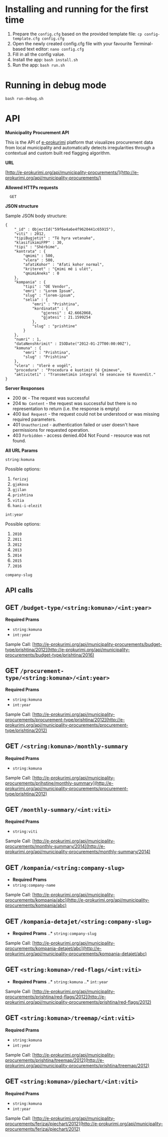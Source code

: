 # Installing and running for the first time
1. Prepare the `config.cfg` based on the provided template file: `cp config-template.cfg config.cfg`
2. Open the newly created config.cfg file with your favourite Terminal-based text editor: `nano config.cfg`
3. Fill in all the config value.
4. Install the app: `bash install.sh`
6. Run the app: `bash run.sh`

# Running in debug mode
`bash run-debug.sh`



# API
**Municipality Procurement API**

This is the API of [e-prokurimi](e-prokurimi.org) platform that visualizes procurement data from local municipality and automatically detects irregularities through a contextual and custom built red flagging algorithm.

**URL**

[http://e-prokurimi.org/api/municipality-procurements/](http://e-prokurimi.org/api/municipality-procurements/)

**Allowed HTTPs requests**
```
  GET
```

**JSON structure**

Sample JSON body structure:
```
{
	"_id" : ObjectId("59f6e4a6e4f9620441c65915"),
	"viti" : 2012,
	"tipiBugjetit" : "Të hyra vetanake",
	"klasifikimiFPP" : 30,
	"tipi" : "Shërbime",
	"kontrata" : {
		"qmimi" : 500,
		"vlera" : 500,
		"afatiKohor" : "Afati kohor normal",
		"kriteret" : "Çmimi më i ulët",
		"qmimiAneks" : 0
	},
	"kompania" : {
		"tipi" : "OE Vendor",
		"emri" : "Lorem Ipsum",
		"slug" : "lorem-ipsum",
		"selia" : {
			"emri" : "Prishtina",
			"kordinatat" : {
				"gjeresi" : 42.6662068,
				"gjatesi" : 21.1599254
			},
			"slug" : "prishtine"
		}
	},
	"numri" : 1,
	"dataNenshkrimit" : ISODate("2012-01-27T00:00:00Z"),
	"komuna" : {
		"emri" : "Prishtina",
		"slug" : "Prishtina"
	},
	"vlera" : "Vlerë e vogël",
	"procedura" : "Procedura e kuotimit të Çmimeve",
	"aktiviteti" : "Transmetimin integral të seancave të Kuvendit."
}
```


**Server Responses**

  * 200 `OK`  - The request was successful
  * 204 `No Content` - the request was successful but there is no 
 representation to return (i.e. the response is empty)
  * 400 `Bad Request` - the request could not be understood or was missing 
 required parameters.
  * 401 `Unauthorized` - authentication failed or user doesn't have 
 permissions for requested operation.
  * 403 `Forbidden` - access denied.404 Not Found - resource was not found.


**All URL Params**

```
string:komuna
```

Possible options:
1. `ferizaj`
2. `gjakova`
3. `gjilan`
4. `prishtina`
5. `vitia`
6. `hani-i-elezit`


```
int:year
``` 
Possible options:
1. `2010`
2. `2011`
3. `2012`
4. `2013`
5. `2014`
6. `2015`
7. `2016`


```
company-slug
```



## API calls


## GET `/budget-type/<string:komuna>/<int:year>`

**Required Prams**
 * `string:komuna`
 * `int:year`

Sample Call:  [http://e-prokurimi.org/api/municipality-procurements/budget-type/prishtina/2012](http://e-prokurimi.org/api/municipality-procurements/budget-type/prishtina/2016)




## GET `/procurement-type/<string:komuna>/<int:year>`

**Required Prams**
* `string:komuna`
* `int:year`

Sample Call:  [http://e-prokurimi.org/api/municipality-procurements/procurement-type/prishtina/2012](http://e-prokurimi.org/api/municipality-procurements/procurement-type/prishtina/2012)





## GET `/<string:komuna>/monthly-summary`

**Required Prams**
 * `string:komuna`

Sample Call:  [http://e-prokurimi.org/api/municipality-procurements/prihstine/monthly-summary](http://e-prokurimi.org/api/municipality-procurements/procurement-type/prishtina/2012)





## GET `/monthly-summary/<int:viti>`

**Required Prams**
 * `string:viti`

Sample Call: [http://e-prokurimi.org/api/municipality-procurements/monthly-summary/2014](http://e-prokurimi.org/api/municipality-procurements/monthly-summary/2014)





## GET `/kompania/<string:company-slug>`

* **Required Prams**
* `string:company-name`

Sample Call: [http://e-prokurimi.org/api/municipality-procurements/kompania/abc](http://e-prokurimi.org/api/municipality-procurements/kompania/abc)




## GET `/kompania-detajet/<string:company-slug>`

* **Required Prams**
..* `string:company-slug`

Sample Call: [http://e-prokurimi.org/api/municipality-procurements/kompania-detajet/abc](http://e-prokurimi.org/api/municipality-procurements/kompania-detajet/abc)





## GET `<string:komuna>/red-flags/<int:viti>`

* **Required Prams**
..* `string:komuna`
..* `int:year`

Sample Call: [http://e-prokurimi.org/api/municipality-procurements/prishtina/red-flags/2012](http://e-prokurimi.org/api/municipality-procurements/prishtina/red-flags/2012)




## GET `<string:komuna>/treemap/<int:viti>`

**Required Prams**
 * `string:komuna`
 * `int:year`

Sample Call: [http://e-prokurimi.org/api/municipality-procurements/prishtina/treemap/2012](http://e-prokurimi.org/api/municipality-procurements/prishtina/treemap/2012)




## GET `<string:komuna>/piechart/<int:viti>`

**Required Prams**
 * `string:komuna`
 * `int:year`

Sample Call: [http://e-prokurimi.org/api/municipality-procurements/ferizaj/piechart/2012](http://e-prokurimi.org/api/municipality-procurements/ferizaj/piechart/2012)
